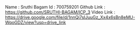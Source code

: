 Name : Sruthi Bagam
Id : 700759201
Github Link : https://github.com/SRUTHI-BAGAM/ICP_3
Video Link : https://drive.google.com/file/d/1nnQj7sIJuuGz_Xx4x6sBn8eMU-WqoGDZ/view?usp=drive_link
